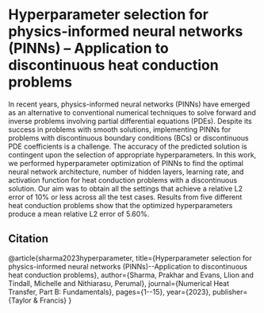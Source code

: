 # Hyperparameter selection for physics-informed neural networks (PINNs) – Application to discontinuous heat conduction problems
In recent years, physics-informed neural networks (PINNs) have emerged as an alternative to conventional numerical techniques to solve forward and inverse problems involving partial differential equations (PDEs). Despite its success in problems with smooth solutions, implementing PINNs for problems with discontinuous boundary conditions (BCs) or discontinuous PDE coefficients is a challenge. The accuracy of the predicted solution is contingent upon the selection of appropriate hyperparameters. In this work, we performed hyperparameter optimization of PINNs to find the optimal neural network architecture, number of hidden layers, learning rate, and activation function for heat conduction problems with a discontinuous solution. Our aim was to obtain all the settings that achieve a relative L2 error of 10% or less across all the test cases. Results from five different heat conduction problems show that the optimized hyperparameters produce a mean relative L2 error of 5.60%.

## Citation
@article{sharma2023hyperparameter,
  title={Hyperparameter selection for physics-informed neural networks (PINNs)--Application to discontinuous heat conduction problems},
  author={Sharma, Prakhar and Evans, Llion and Tindall, Michelle and Nithiarasu, Perumal},
  journal={Numerical Heat Transfer, Part B: Fundamentals},
  pages={1--15},
  year={2023},
  publisher={Taylor \& Francis}
}

